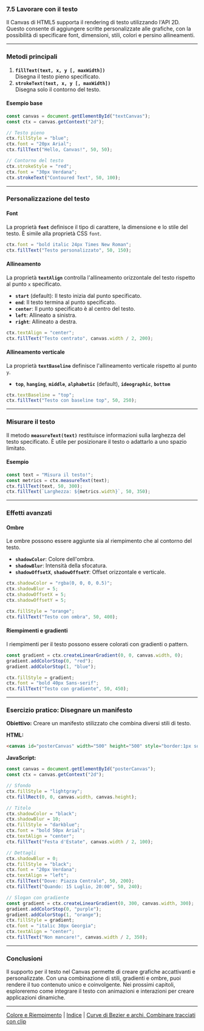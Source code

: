### **7.5 Lavorare con il testo**

Il Canvas di HTML5 supporta il rendering di testo utilizzando l'API 2D. Questo consente di aggiungere scritte personalizzate alle grafiche, con la possibilità di specificare font, dimensioni, stili, colori e persino allineamenti.

---

### **Metodi principali**

1. **`fillText(text, x, y [, maxWidth])`**  
   Disegna il testo pieno specificato.
2. **`strokeText(text, x, y [, maxWidth])`**  
   Disegna solo il contorno del testo.

#### **Esempio base**
```javascript
const canvas = document.getElementById("textCanvas");
const ctx = canvas.getContext("2d");

// Testo pieno
ctx.fillStyle = "blue";
ctx.font = "20px Arial";
ctx.fillText("Hello, Canvas!", 50, 50);

// Contorno del testo
ctx.strokeStyle = "red";
ctx.font = "30px Verdana";
ctx.strokeText("Contoured Text", 50, 100);
```

---

### **Personalizzazione del testo**

#### **Font**
La proprietà **`font`** definisce il tipo di carattere, la dimensione e lo stile del testo. È simile alla proprietà CSS `font`.

```javascript
ctx.font = "bold italic 24px Times New Roman";
ctx.fillText("Testo personalizzato", 50, 150);
```

#### **Allineamento**
La proprietà **`textAlign`** controlla l'allineamento orizzontale del testo rispetto al punto `x` specificato.

- **`start`** (default): Il testo inizia dal punto specificato.
- **`end`**: Il testo termina al punto specificato.
- **`center`**: Il punto specificato è al centro del testo.
- **`left`**: Allineato a sinistra.
- **`right`**: Allineato a destra.

```javascript
ctx.textAlign = "center";
ctx.fillText("Testo centrato", canvas.width / 2, 200);
```

#### **Allineamento verticale**
La proprietà **`textBaseline`** definisce l'allineamento verticale rispetto al punto `y`.

- **`top`**, **`hanging`**, **`middle`**, **`alphabetic`** (default), **`ideographic`**, **`bottom`**

```javascript
ctx.textBaseline = "top";
ctx.fillText("Testo con baseline top", 50, 250);
```

---

### **Misurare il testo**

Il metodo **`measureText(text)`** restituisce informazioni sulla larghezza del testo specificato. È utile per posizionare il testo o adattarlo a uno spazio limitato.

#### **Esempio**
```javascript
const text = "Misura il testo!";
const metrics = ctx.measureText(text);
ctx.fillText(text, 50, 300);
ctx.fillText(`Larghezza: ${metrics.width}`, 50, 350);
```

---

### **Effetti avanzati**

#### **Ombre**
Le ombre possono essere aggiunte sia al riempimento che al contorno del testo.

- **`shadowColor`**: Colore dell'ombra.  
- **`shadowBlur`**: Intensità della sfocatura.  
- **`shadowOffsetX`**, **`shadowOffsetY`**: Offset orizzontale e verticale.

```javascript
ctx.shadowColor = "rgba(0, 0, 0, 0.5)";
ctx.shadowBlur = 5;
ctx.shadowOffsetX = 5;
ctx.shadowOffsetY = 5;

ctx.fillStyle = "orange";
ctx.fillText("Testo con ombra", 50, 400);
```

#### **Riempimenti e gradienti**
I riempimenti per il testo possono essere colorati con gradienti o pattern.

```javascript
const gradient = ctx.createLinearGradient(0, 0, canvas.width, 0);
gradient.addColorStop(0, "red");
gradient.addColorStop(1, "blue");

ctx.fillStyle = gradient;
ctx.font = "bold 40px Sans-serif";
ctx.fillText("Testo con gradiente", 50, 450);
```

---

### **Esercizio pratico: Disegnare un manifesto**

**Obiettivo:** Creare un manifesto stilizzato che combina diversi stili di testo.

**HTML:**
```html
<canvas id="posterCanvas" width="500" height="500" style="border:1px solid black;"></canvas>
```

**JavaScript:**
```javascript
const canvas = document.getElementById("posterCanvas");
const ctx = canvas.getContext("2d");

// Sfondo
ctx.fillStyle = "lightgray";
ctx.fillRect(0, 0, canvas.width, canvas.height);

// Titolo
ctx.shadowColor = "black";
ctx.shadowBlur = 10;
ctx.fillStyle = "darkblue";
ctx.font = "bold 50px Arial";
ctx.textAlign = "center";
ctx.fillText("Festa d'Estate", canvas.width / 2, 100);

// Dettagli
ctx.shadowBlur = 0;
ctx.fillStyle = "black";
ctx.font = "20px Verdana";
ctx.textAlign = "left";
ctx.fillText("Dove: Piazza Centrale", 50, 200);
ctx.fillText("Quando: 15 Luglio, 20:00", 50, 240);

// Slogan con gradiente
const gradient = ctx.createLinearGradient(0, 300, canvas.width, 300);
gradient.addColorStop(0, "purple");
gradient.addColorStop(1, "orange");
ctx.fillStyle = gradient;
ctx.font = "italic 30px Georgia";
ctx.textAlign = "center";
ctx.fillText("Non mancare!", canvas.width / 2, 350);
```

---

### **Conclusioni**

Il supporto per il testo nel Canvas permette di creare grafiche accattivanti e personalizzate. Con una combinazione di stili, gradienti e ombre, puoi rendere il tuo contenuto unico e coinvolgente. Nei prossimi capitoli, esploreremo come integrare il testo con animazioni e interazioni per creare applicazioni dinamiche.

---
[Colore e Riempimento](<07.04 Colore e Riempimento.md>) | [Indice](README.md>) | [Curve di Bezier e archi, Combinare tracciati con clip](<07.06 Curve di Bezier e archi, Combinare tracciati con clip.md>)